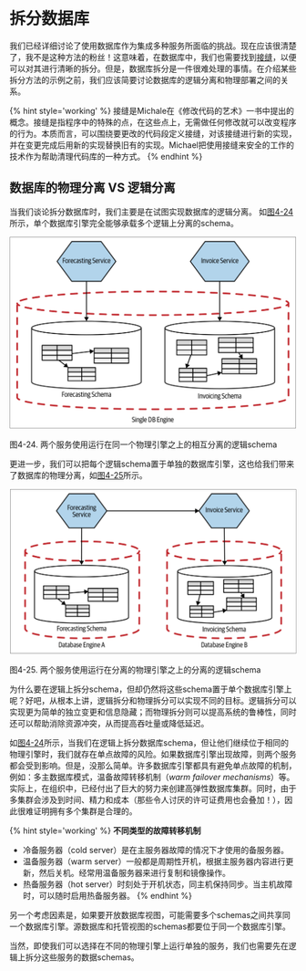 # 拆分数据库
我们已经详细讨论了使用数据库作为集成多种服务所面临的挑战。现在应该很清楚了，我不是这种方法的粉丝！这意味着，在数据库中，我们也需要找到[接缝](To_Change_the_Monolith_or_Not.md#重构单体)，以便可以对其进行清晰的拆分。但是，数据库拆分是一件很难处理的事情。在介绍某些拆分方法的示例之前，我们应该简要讨论数据库的逻辑分离和物理部署之间的关系。

{% hint style='working' %}
接缝是Michale在《修改代码的艺术》一书中提出的概念。接缝是指程序中的特殊的点，在这些点上，无需做任何修改就可以改变程序的行为。本质而言，可以围绕要更改的代码段定义接缝，对该接缝进行新的实现，并在变更完成后用新的实现替换旧有的实现。Michael把使用接缝来安全的工作的技术作为帮助清理代码库的一种方式。
{% endhint %}

## 数据库的物理分离 VS 逻辑分离
当我们谈论拆分数据库时，我们主要是在试图实现数据库的逻辑分离。 如[图4-24](#f424)所示，单个数据库引擎完全能够承载多个逻辑上分离的schema。

![](../images/4_24.png)

<span id='f424'>图4-24</span>. 两个服务使用运行在同一个物理引擎之上的相互分离的逻辑schema

更进一步，我们可以把每个逻辑schema置于单独的数据库引擎，这也给我们带来了数据库的物理分离，如[图4-25](#f425)所示。

![](../images/4_25.png)

<span id='f425'>图4-25</span>. 两个服务使用运行在分离的物理引擎之上的分离的逻辑schema

为什么要在逻辑上拆分schema，但却仍然将这些schema置于单个数据库引擎上呢？好吧，从根本上讲，逻辑拆分和物理拆分可以实现不同的目标。逻辑拆分可以实现更为简单的独立变更和信息隐藏；而物理拆分则可以提高系统的鲁棒性，同时还可以帮助消除资源冲突，从而提高吞吐量或降低延迟。

如[图4-24](#f424)所示，当我们在逻辑上拆分数据库schema，但让他们继续位于相同的物理引擎时，我们就存在单点故障的风险。如果数据库引擎出现故障，则两个服务都会受到影响。但是，没那么简单。许多数据库引擎都具有避免单点故障的机制，例如：多主数据库模式，温备故障转移机制（*warm failover mechanisms*）等。实际上，在组织中，已经付出了巨大的努力来创建高弹性数据库集群。同时，由于多集群会涉及到时间、精力和成本（那些令人讨厌的许可证费用也会叠加！），因此很难证明拥有多个集群是合理的。

{% hint style='working' %}
**不同类型的故障转移机制**

* 冷备服务器（cold server）是在主服务器故障的情况下才使用的备服务器。
* 温备服务器（warm server）一般都是周期性开机，根据主服务器内容进行更新，然后关机。经常用温备服务器来进行复制和镜像操作。
* 热备服务器（hot server）时刻处于开机状态，同主机保持同步。当主机故障时，可以随时启用热备服务器。
{% endhint %}

另一个考虑因素是，如果要开放数据库视图，可能需要多个schemas之间共享同一个数据库引擎。源数据库和托管视图的schemas都要位于同一个数据库引擎。

当然，即使我们可以选择在不同的物理引擎上运行单独的服务，我们也需要先在逻辑上拆分这些服务的数据schemas。